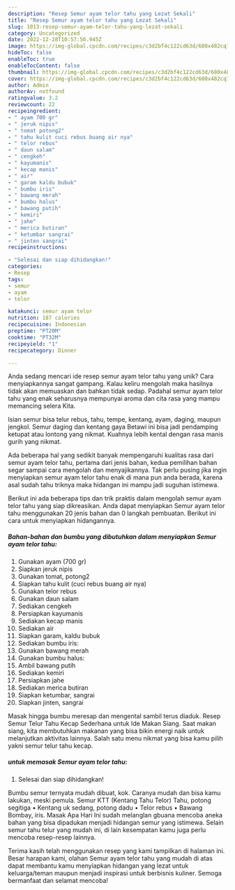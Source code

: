 ```yaml
---
description: "Resep Semur ayam telor tahu yang Lezat Sekali"
title: "Resep Semur ayam telor tahu yang Lezat Sekali"
slug: 1013-resep-semur-ayam-telor-tahu-yang-lezat-sekali
category: Uncategorized
date: 2022-12-28T10:57:56.945Z
image: https://img-global.cpcdn.com/recipes/c3d2bf4c122cd63d/680x482cq70/semur-ayam-telor-tahu-foto-resep-utama.jpg
hideToc: false
enableToc: true
enableTocContent: false
thumbnail: https://img-global.cpcdn.com/recipes/c3d2bf4c122cd63d/680x482cq70/semur-ayam-telor-tahu-foto-resep-utama.jpg
cover: https://img-global.cpcdn.com/recipes/c3d2bf4c122cd63d/680x482cq70/semur-ayam-telor-tahu-foto-resep-utama.jpg
author: Admin
authorAv: notfound
ratingvalue: 3.2
reviewcount: 22
recipeingredient:
- " ayam 700 gr"
- " jeruk nipis"
- " tomat potong2"
- " tahu kulit cuci rebus buang air nya"
- " telor rebus"
- " daun salam"
- " cengkeh"
- " kayumanis"
- " kecap manis"
- " air"
- " garam kaldu bubuk"
- " bumbu iris"
- " bawang merah"
- " bumbu halus"
- " bawang putih"
- " kemiri"
- " jahe"
- " merica butiran"
- " ketumbar sangrai"
- " jinten sangrai"
recipeinstructions:

- "Selesai dan siap dihidangkan!"
categories:
- Resep
tags:
- semur
- ayam
- telor

katakunci: semur ayam telor 
nutrition: 187 calories
recipecuisine: Indonesian
preptime: "PT20M"
cooktime: "PT32M"
recipeyield: "1"
recipecategory: Dinner

---
```





Anda sedang mencari ide resep semur ayam telor tahu yang unik? Cara menyiapkannya sangat gampang. Kalau keliru mengolah maka hasilnya tidak akan memuaskan dan bahkan tidak sedap. Padahal semur ayam telor tahu yang enak seharusnya mempunyai aroma dan cita rasa yang mampu memancing selera Kita.





Isian semur bisa telur rebus, tahu, tempe, kentang, ayam, daging, maupun jengkol. Semur daging dan kentang gaya Betawi ini bisa jadi pendamping ketupat atau lontong yang nikmat. Kuahnya lebih kental dengan rasa manis gurih yang nikmat.

Ada beberapa hal yang sedikit banyak mempengaruhi kualitas rasa dari semur ayam telor tahu, pertama dari jenis bahan, kedua pemilihan bahan segar sampai cara mengolah dan menyajikannya. Tak perlu pusing jika ingin menyiapkan semur ayam telor tahu enak di mana pun anda berada, karena asal sudah tahu triknya maka hidangan ini mampu jadi suguhan istimewa.






Berikut ini ada beberapa tips dan trik praktis dalam mengolah semur ayam telor tahu yang siap dikreasikan. Anda dapat menyiapkan Semur ayam telor tahu menggunakan 20 jenis bahan dan 0 langkah pembuatan. Berikut ini cara untuk menyiapkan hidangannya.

<!--inarticleads1-->

##### Bahan-bahan dan bumbu yang dibutuhkan dalam menyiapkan Semur ayam telor tahu:

1. Gunakan  ayam (700 gr)
1. Siapkan  jeruk nipis
1. Gunakan  tomat, potong2
1. Siapkan  tahu kulit (cuci rebus buang air nya)
1. Gunakan  telor rebus
1. Gunakan  daun salam
1. Sediakan  cengkeh
1. Persiapkan  kayumanis
1. Sediakan  kecap manis
1. Sediakan  air
1. Siapkan  garam, kaldu bubuk
1. Sediakan  bumbu iris:
1. Gunakan  bawang merah
1. Gunakan  bumbu halus:
1. Ambil  bawang putih
1. Sediakan  kemiri
1. Persiapkan  jahe
1. Sediakan  merica butiran
1. Siapkan  ketumbar, sangrai
1. Siapkan  jinten, sangrai


Masak hingga bumbu meresap dan mengental sambil terus diaduk. Resep Semur Telur Tahu Kecap Sederhana untuk Ide Makan Siang. Saat makan siang, kita membutuhkan makanan yang bisa bikin energi naik untuk melanjutkan aktivitas lainnya. Salah satu menu nikmat yang bisa kamu pilih yakni semur telur tahu kecap. 

<!--inarticleads2-->

#####  untuk memasak Semur ayam telor tahu:


1. Selesai dan siap dihidangkan!

Bumbu semur ternyata mudah dibuat, kok. Caranya mudah dan bisa kamu lakukan, meski pemula. Semur KTT (Kentang Tahu Telor) Tahu, potong segitiga • Kentang uk sedang, potong dadu • Telor rebus • Bawang Bombay, iris. Masak Apa Hari Ini sudah melanglan gbuana mencoba aneka bahan yang bisa dipadukan menjadi hidangan semur yang istimewa. Selain semur tahu telur yang mudah ini, di lain kesempatan kamu juga perlu mencoba resep-resep lainnya. 

Terima kasih telah menggunakan resep yang kami tampilkan di halaman ini. Besar harapan kami, olahan Semur ayam telor tahu yang mudah di atas dapat membantu kamu menyiapkan hidangan yang lezat untuk keluarga/teman maupun menjadi inspirasi untuk berbisnis kuliner. Semoga bermanfaat dan selamat mencoba!
